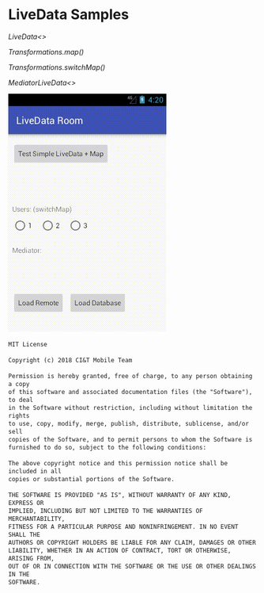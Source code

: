 # LiveData Samples


*LiveData<>*

*Transformations.map()*

*Transformations.switchMap()*

*MediatorLiveData<>*

![](https://github.com/ciandt-mobile/android-livedata/blob/master/art/sample.gif?raw=true)

```
MIT License

Copyright (c) 2018 CI&T Mobile Team

Permission is hereby granted, free of charge, to any person obtaining a copy
of this software and associated documentation files (the "Software"), to deal
in the Software without restriction, including without limitation the rights
to use, copy, modify, merge, publish, distribute, sublicense, and/or sell
copies of the Software, and to permit persons to whom the Software is
furnished to do so, subject to the following conditions:

The above copyright notice and this permission notice shall be included in all
copies or substantial portions of the Software.

THE SOFTWARE IS PROVIDED "AS IS", WITHOUT WARRANTY OF ANY KIND, EXPRESS OR
IMPLIED, INCLUDING BUT NOT LIMITED TO THE WARRANTIES OF MERCHANTABILITY,
FITNESS FOR A PARTICULAR PURPOSE AND NONINFRINGEMENT. IN NO EVENT SHALL THE
AUTHORS OR COPYRIGHT HOLDERS BE LIABLE FOR ANY CLAIM, DAMAGES OR OTHER
LIABILITY, WHETHER IN AN ACTION OF CONTRACT, TORT OR OTHERWISE, ARISING FROM,
OUT OF OR IN CONNECTION WITH THE SOFTWARE OR THE USE OR OTHER DEALINGS IN THE
SOFTWARE.
```
